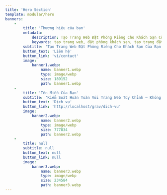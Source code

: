 ```yaml
---
title: 'Hero Section'
template: modular/hero
banners:
    -
        title: 'Thương hiệu của bạn'
        metadata:
            description: Tạo Trang Web Đặt Phòng Riêng Cho Khách Sạn Của Bạn
            keywords: tạo trang web, đặt phòng khách sạn, tạo trang đặt phòng khách sạn, khách sạn
        subtitle: 'Tạo Trang Web Đặt Phòng Riêng Cho Khách Sạn Của Bạn'
        button_text: 'Liên hệ'
        button_link: 'vi/contact'
        image:
            banner1.webp:
                name: banner1.webp
                type: image/webp
                size: 189152    
                path: banner1.webp
    -
        title: 'Tên Miền Của Bạn'
        subtitle: 'Kiểm Soát Hoàn Toàn Với Trang Web Tùy Chỉnh – Không Chia Sẻ Hệ Thống'
        button_text: 'Dịch vụ'
        button_link: 'http://localhost/grav/dich-vu'
        image:
            banner2.webp:
                name: banner2.webp
                type: image/webp
                size: 777834
                path: banner2.webp
    -
        title: null
        subtitle: null
        button_text: null
        button_link: null
        image:
            banner3.webp:
                name: banner3.webp
                type: image/webp
                size: 234584
                path: banner3.webp
---
```


